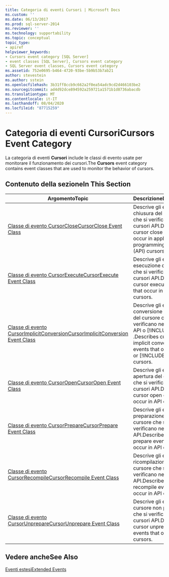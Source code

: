 ```yaml
---
title: Categoria di eventi Cursori | Microsoft Docs
ms.custom: ''
ms.date: 06/13/2017
ms.prod: sql-server-2014
ms.reviewer: ''
ms.technology: supportability
ms.topic: conceptual
topic_type:
- apiref
helpviewer_keywords:
- Cursors event category [SQL Server]
- event classes [SQL Server], Cursors event category
- SQL Server event classes, Cursors event category
ms.assetid: 752e0695-b464-4720-93be-5b9b53b7ab21
author: stevestein
ms.author: sstein
ms.openlocfilehash: 3b31ff8ccb9c662a2f0ea54adc9cd2d466103be2
ms.sourcegitcommit: ad4d92dce894592a259721a1571b1d8736abacdb
ms.translationtype: MT
ms.contentlocale: it-IT
ms.lasthandoff: 08/04/2020
ms.locfileid: "87715259"
---
```

# <a name="cursors-event-category"></a><span data-ttu-id="e9331-102">Categoria di eventi Cursori</span><span class="sxs-lookup"><span data-stu-id="e9331-102">Cursors Event Category</span></span>
  <span data-ttu-id="e9331-103">La categoria di eventi **Cursori** include le classi di evento usate per monitorare il funzionamento dei cursori.</span><span class="sxs-lookup"><span data-stu-id="e9331-103">The **Cursors** event category contains event classes that are used to monitor the behavior of cursors.</span></span>  
  
## <a name="in-this-section"></a><span data-ttu-id="e9331-104">Contenuto della sezione</span><span class="sxs-lookup"><span data-stu-id="e9331-104">In This Section</span></span>  
  
|<span data-ttu-id="e9331-105">Argomento</span><span class="sxs-lookup"><span data-stu-id="e9331-105">Topic</span></span>|<span data-ttu-id="e9331-106">Descrizione</span><span class="sxs-lookup"><span data-stu-id="e9331-106">Description</span></span>|  
|-----------|-----------------|  
|[<span data-ttu-id="e9331-107">Classe di evento CursorClose</span><span class="sxs-lookup"><span data-stu-id="e9331-107">CursorClose Event Class</span></span>](cursorclose-event-class.md)|<span data-ttu-id="e9331-108">Descrive gli eventi di chiusura del cursore che si verificano nei cursori API.</span><span class="sxs-lookup"><span data-stu-id="e9331-108">Describes cursor close events that occur in application programming interface (API) cursors.</span></span>|  
|[<span data-ttu-id="e9331-109">Classe di evento CursorExecute</span><span class="sxs-lookup"><span data-stu-id="e9331-109">CursorExecute Event Class</span></span>](cursorexecute-event-class.md)|<span data-ttu-id="e9331-110">Descrive gli eventi di esecuzione del cursore che si verificano nei cursori API.</span><span class="sxs-lookup"><span data-stu-id="e9331-110">Describes cursor execute events that occur in API cursors.</span></span>|  
|[<span data-ttu-id="e9331-111">Classe di evento CursorImplicitConversion</span><span class="sxs-lookup"><span data-stu-id="e9331-111">CursorImplicitConversion Event Class</span></span>](cursorimplicitconversion-event-class.md)|<span data-ttu-id="e9331-112">Descrive gli eventi di conversione implicita del cursore che si verificano nei cursori API o [!INCLUDE[tsql](../../includes/tsql-md.md)] .</span><span class="sxs-lookup"><span data-stu-id="e9331-112">Describes cursor implicit conversion events that occur in API or [!INCLUDE[tsql](../../includes/tsql-md.md)] cursors.</span></span>|  
|[<span data-ttu-id="e9331-113">Classe di evento CursorOpen</span><span class="sxs-lookup"><span data-stu-id="e9331-113">CursorOpen Event Class</span></span>](cursoropen-event-class.md)|<span data-ttu-id="e9331-114">Descrive gli eventi di apertura del cursore che si verificano nei cursori API.</span><span class="sxs-lookup"><span data-stu-id="e9331-114">Describes cursor open events that occur in API cursors.</span></span>|  
|[<span data-ttu-id="e9331-115">Classe di evento CursorPrepare</span><span class="sxs-lookup"><span data-stu-id="e9331-115">CursorPrepare Event Class</span></span>](cursorprepare-event-class.md)|<span data-ttu-id="e9331-116">Descrive gli eventi di preparazione del cursore che si verificano nei cursori API.</span><span class="sxs-lookup"><span data-stu-id="e9331-116">Describes cursor prepare events that occur in API cursors.</span></span>|  
|[<span data-ttu-id="e9331-117">Classe di evento CursorRecompile</span><span class="sxs-lookup"><span data-stu-id="e9331-117">CursorRecompile Event Class</span></span>](cursorrecompile-event-class.md)|<span data-ttu-id="e9331-118">Descrive gli eventi di ricompilazione del cursore che si verificano nei cursori API.</span><span class="sxs-lookup"><span data-stu-id="e9331-118">Describes cursor recompile events that occur in API cursors.</span></span>|  
|[<span data-ttu-id="e9331-119">Classe di evento CursorUnprepare</span><span class="sxs-lookup"><span data-stu-id="e9331-119">CursorUnprepare Event Class</span></span>](cursorunprepare-event-class.md)|<span data-ttu-id="e9331-120">Descrive gli eventi di cursore non preparato che si verificano nei cursori API.</span><span class="sxs-lookup"><span data-stu-id="e9331-120">Describes cursor unprepare events that occur in API cursors.</span></span>|  
  
## <a name="see-also"></a><span data-ttu-id="e9331-121">Vedere anche</span><span class="sxs-lookup"><span data-stu-id="e9331-121">See Also</span></span>  
 [<span data-ttu-id="e9331-122">Eventi estesi</span><span class="sxs-lookup"><span data-stu-id="e9331-122">Extended Events</span></span>](../extended-events/extended-events.md)  
  
  
